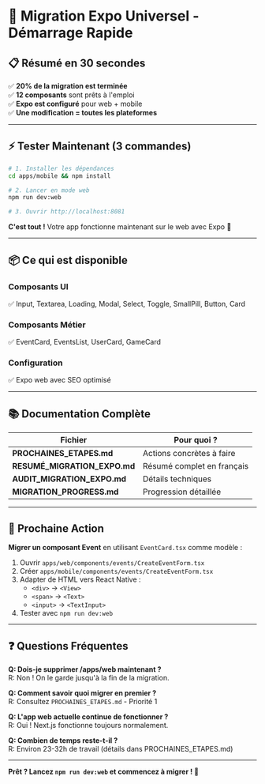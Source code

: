 # 🚀 Migration Expo Universel - Démarrage Rapide

## 📋 Résumé en 30 secondes

✅ **20% de la migration est terminée**  
✅ **12 composants** sont prêts à l'emploi  
✅ **Expo est configuré** pour web + mobile  
✅ **Une modification = toutes les plateformes**

---

## ⚡ Tester Maintenant (3 commandes)

```bash
# 1. Installer les dépendances
cd apps/mobile && npm install

# 2. Lancer en mode web
npm run dev:web

# 3. Ouvrir http://localhost:8081
```

**C'est tout !** Votre app fonctionne maintenant sur le web avec Expo 🎉

---

## 📦 Ce qui est disponible

### Composants UI
✅ Input, Textarea, Loading, Modal, Select, Toggle, SmallPill, Button, Card

### Composants Métier
✅ EventCard, EventsList, UserCard, GameCard

### Configuration
✅ Expo web avec SEO optimisé

---

## 📚 Documentation Complète

| Fichier | Pour quoi ? |
|---------|-------------|
| **PROCHAINES_ETAPES.md** | Actions concrètes à faire |
| **RESUMÉ_MIGRATION_EXPO.md** | Résumé complet en français |
| **AUDIT_MIGRATION_EXPO.md** | Détails techniques |
| **MIGRATION_PROGRESS.md** | Progression détaillée |

---

## 🎯 Prochaine Action

**Migrer un composant Event** en utilisant `EventCard.tsx` comme modèle :

1. Ouvrir `apps/web/components/events/CreateEventForm.tsx`
2. Créer `apps/mobile/components/events/CreateEventForm.tsx`
3. Adapter de HTML vers React Native :
   - `<div>` → `<View>`
   - `<span>` → `<Text>`
   - `<input>` → `<TextInput>`
4. Tester avec `npm run dev:web`

---

## ❓ Questions Fréquentes

**Q: Dois-je supprimer /apps/web maintenant ?**  
R: Non ! On le garde jusqu'à la fin de la migration.

**Q: Comment savoir quoi migrer en premier ?**  
R: Consultez `PROCHAINES_ETAPES.md` - Priorité 1

**Q: L'app web actuelle continue de fonctionner ?**  
R: Oui ! Next.js fonctionne toujours normalement.

**Q: Combien de temps reste-t-il ?**  
R: Environ 23-32h de travail (détails dans PROCHAINES_ETAPES.md)

---

**Prêt ? Lancez `npm run dev:web` et commencez à migrer ! 🚀**

